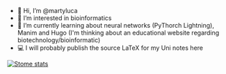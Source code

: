 - 👋 Hi, I’m @martyluca
- 👀 I’m interested in bioinformatics
- 🌱 I’m currently learning about neural networks (PyThorch Lightning), Manim and Hugo (I'm thinking about an educational website regarding biotechnology/bioinformatic)
- 💻 I will probably publish the source LaTeX for my Uni notes here

[![Stome stats](https://github-readme-stats.vercel.app/api?username=martyluca)](https://github.com/anuraghazra/github-readme-stats)
